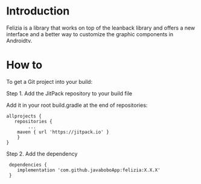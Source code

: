 # Introduction
Felizia is a library that works on top of the leanback library and offers a new interface and a better way to customize the graphic components in Androidtv.

# How to

To get a Git project into your build:

Step 1. Add the JitPack repository to your build file


Add it in your root build.gradle at the end of repositories:

```
allprojects {
   repositories {
        ...
	maven { url 'https://jitpack.io' }
    }
}
```

 Step 2. Add the dependency

```
 dependencies {
 	implementation 'com.github.javaboboApp:felizia:X.X.X'          
 }
```
